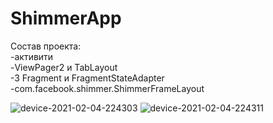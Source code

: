 # ShimmerApp

Состав проекта:  
-активити  
-ViewPager2 и TabLayout  
-3 Fragment и FragmentStateAdapter  
-com.facebook.shimmer.ShimmerFrameLayout  

![device-2021-02-04-224303](https://user-images.githubusercontent.com/23185210/106946788-9d509480-673a-11eb-99e1-2b812199c334.png)
![device-2021-02-04-224311](https://user-images.githubusercontent.com/23185210/106946841-b0fbfb00-673a-11eb-9fcd-3ecc5fe8e4d1.png)
